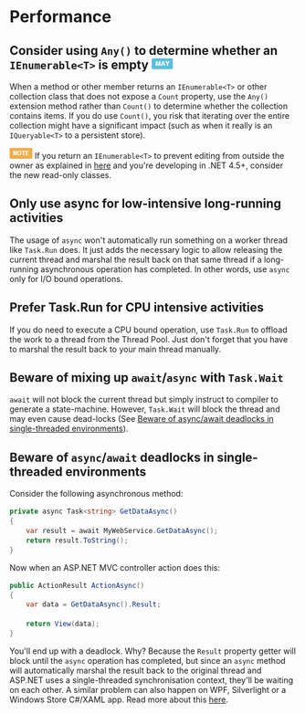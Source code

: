 # Performance #

## Consider using `Any()` to determine whether an `IEnumerable<T>` is empty ![](imgs/may.png) ##

When a method or other member returns an `IEnumerable<T>` or other collection class that does not expose a `Count` property, use the `Any()` extension method rather than `Count()` to determine whether the collection contains items. If you do use `Count()`, you risk that iterating over the entire collection might have a significant impact (such as when it really is an `IQueryable<T>` to a persistent store).

![NOTE](imgs/note.png) If you return an `IEnumerable<T>` to prevent editing from outside the owner as explained in [here](MemberDesign.md#return-an-ienumerablet-or-icollectiont-instead-of-a-concrete-collection-class-) and you're developing in .NET 4.5+, consider the new read-only classes. 


## Only use async for low-intensive long-running activities ##

The usage of `async` won't automatically run something on a worker thread like `Task.Run` does. It just adds the necessary logic to allow releasing the current thread and marshal the result back on that same thread if a long-running asynchronous operation has completed. In other words, use `async` only for I/O bound operations. 


## Prefer Task.Run for CPU intensive activities ##

If you do need to execute a CPU bound operation, use `Task.Run` to offload the work to a thread from the Thread Pool. Just don't forget that you have to marshal the result back to your main thread manually.


## Beware of mixing up `await`/`async` with `Task.Wait` ##

`await` will not block the current thread but simply instruct to compiler to generate a state-machine. However, `Task.Wait` will block the thread and may even cause dead-locks (See [Beware of async/await deadlocks in single-threaded environments](Performance.md#beware-of-async-await-deadlocks-in-single-threaded-environments)).


## Beware of `async`/`await` deadlocks in single-threaded environments ##

Consider the following asynchronous method:

```c#
private async Task<string> GetDataAsync()
{
	var result = await MyWebService.GetDataAsync();
	return result.ToString();
}
```

Now when an ASP.NET MVC controller action does this:

```c#
public ActionResult ActionAsync()
{
	var data = GetDataAsync().Result;
		
	return View(data);
}
```

You'll end up with a deadlock. Why? Because the `Result` property getter will block until the `async` operation has completed, but since an `async` method will automatically marshal the result back to the original thread and ASP.NET uses a single-threaded synchronisation context, they'll be waiting on each other. A similar problem can also happen on WPF, Silverlight or a Windows Store C#/XAML app. Read more about this [here](http://blogs.msdn.com/b/pfxteam/archive/2011/01/13/10115163.aspx).


